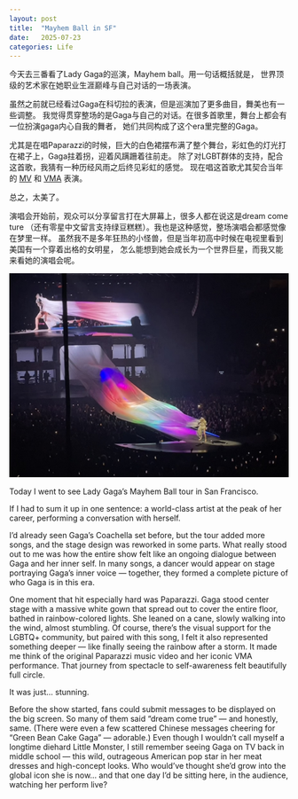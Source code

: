 ```yaml
---
layout: post
title:  "Mayhem Ball in SF"
date:   2025-07-23
categories: Life
---
```


今天去三番看了Lady Gaga的巡演，Mayhem ball。用一句话概括就是，
世界顶级的艺术家在她职业生涯巅峰与自己对话的一场表演。

虽然之前就已经看过Gaga在科切拉的表演，但是巡演加了更多曲目，舞美也有一些调整。
我觉得贯穿整场的是Gaga与自己的对话。在很多首歌里，舞台上都会有一位扮演gaga内心自我的舞者，
她们共同构成了这个era里完整的Gaga。

尤其是在唱Paparazzi的时候，巨大的白色裙摆布满了整个舞台，彩虹色的灯光打在裙子上，Gaga拄着拐，迎着风蹒跚着往前走。
除了对LGBT群体的支持，配合这首歌，我猜有一种历经风雨之后终见彩虹的感觉。
现在唱这首歌尤其契合当年的
<a href="https://youtu.be/d2smz_1L2_0?si=KqPWPkXAJHtiGkYs" target="_blank" rel="noopener noreferrer">MV</a>
和
<a href="https://youtu.be/_h6Vc9__kqM?si=nEYTMtM-osgvARs9" target="_blank" rel="noopener noreferrer">VMA</a>
表演。 

总之，太美了。

演唱会开始前，观众可以分享留言打在大屏幕上，很多人都在说这是dream come ture
（还有零星中文留言支持绿豆糕糕）。我也是这种感觉，整场演唱会都感觉像在梦里一样。
虽然我不是多年狂热的小怪兽，但是当年初高中时候在电视里看到美国有一个穿着出格的女明星，
怎么能想到她会成长为一个世界巨星，而我又能来看她的演唱会呢。

![pic](/image/jpeg_2.JPEG)

Today I went to see Lady Gaga’s Mayhem Ball tour in San Francisco.

If I had to sum it up in one sentence:
a world-class artist at the peak of her career, performing a conversation with herself.

I’d already seen Gaga’s Coachella set before, but the tour added more songs, and the stage design was reworked in some parts.
What really stood out to me was how the entire show felt like an ongoing dialogue between Gaga and her inner self.
In many songs, a dancer would appear on stage portraying Gaga’s inner voice — 
together, they formed a complete picture of who Gaga is in this era.

One moment that hit especially hard was Paparazzi.
Gaga stood center stage with a massive white gown that spread out to cover the entire floor, bathed in rainbow-colored lights.
She leaned on a cane, slowly walking into the wind, almost stumbling.
Of course, there’s the visual support for the LGBTQ+ community, but paired with this song, I felt it also represented something deeper — 
like finally seeing the rainbow after a storm.
It made me think of the original Paparazzi music video and her iconic VMA performance.
That journey from spectacle to self-awareness felt beautifully full circle.

It was just... stunning.

Before the show started, fans could submit messages to be displayed on the big screen.
So many of them said “dream come true” — and honestly, same.
(There were even a few scattered Chinese messages cheering for “Green Bean Cake Gaga” — adorable.)
Even though I wouldn’t call myself a longtime diehard Little Monster,
I still remember seeing Gaga on TV back in middle school — this wild, outrageous American pop star in her meat dresses and high-concept looks.
Who would’ve thought she’d grow into the global icon she is now…
and that one day I’d be sitting here, in the audience, watching her perform live?




